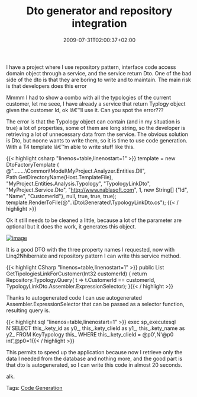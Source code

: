 ﻿---
title: "Dto generator and repository integration"
description: ""
date: 2009-07-31T02:00:37+02:00
draft: false
tags: [Programming,Software Architecture]
categories: [Programming,Software Architecture]
---
I have a project where I use repository pattern, interface code access domain object through a service, and the service return Dto. One of the bad side of the dto is that they are boring to write and to maintain. The main risk is that developers does this error

Mmmm I had to show a combo with all the typologies of the current customer, let me seee, I have already a service that return Typlogy object given the customer Id, ok Iâ€™ll use it. Can you spot the error???

The error is that the Typology object can contain (and in my situation is true) a lot of properties, some of them are long string, so the developer is retrieving a lot of unnecessary data from the service. The obvious solution is Dto, but noone wants to write them, so it is time to use code generation. With a T4 template Iâ€™m able to write stuff like this.

{{< highlight csharp "linenos=table,linenostart=1" >}}
    template = new DtoFactoryTemplate (  
        @"..\..\..\..\Common\Model\MyProject.Analyzer.Entities.Dll", 
        Path.GetDirectoryName(Host.TemplateFile),
        "MyProject.Entities.Analysis.Typology",
        "TypologyLinkDto",
        "MyProject.Service.Dto",
        "http://www.nablasoft.com",
        1, 
        new String[] {"Id", "Name", "CustomerId"},
        null,
        true, true, true);     
    template.RenderToFile(@"..\Dto\Generated\TypologyLinkDto.cs"); {{< / highlight >}}

<!-- Code inserted with Steve Dunn's Windows Live Writer Code Formatter Plugin.  http://dunnhq.com -->

Ok it still needs to be cleaned a little, because a lot of the parameter are optional but it does the work, it generates this object.

[![image](http://www.codewrecks.com/blog/wp-content/uploads/2009/07/image-thumb27.png "image")](http://www.codewrecks.com/blog/wp-content/uploads/2009/07/image27.png)

It is a good DTO with the three property names I requested, now with Linq2Nhibernate and repository pattern I can write this service method.

{{< highlight CSharp "linenos=table,linenostart=1" >}}
public List<TypologyLinkDto> GetTipologiesLinkForCustomer(Int32 customerId)
{
    return Repository.Typology.Query(
        t => t.CustomerId == customerId,
        TypologyLinkDto.Assembler.ExpressionSelector);
}{{< / highlight >}}

<!-- Code inserted with Steve Dunn's Windows Live Writer Code Formatter Plugin.  http://dunnhq.com -->

Thanks to autogenerated code I can use autogenerated Assembler.ExpressionSelector that can be passed as a selector function, resulting query is.

{{< highlight sql "linenos=table,linenostart=1" >}}
exec sp_executesql N'SELECT this_.kety_id as y0_, this_.kety_clieId as y1_, this_.kety_name as y2_ FROM KeyTypology this_ WHERE this_.kety_clieId = @p0',N'@p0 int',@p0=1{{< / highlight >}}

<!-- Code inserted with Steve Dunn's Windows Live Writer Code Formatter Plugin.  http://dunnhq.com -->

This permits to speed up the application because now I retrieve only the data I needed from the database and nothing more, and the good part is that dto is autogenerated, so I can write this code in almost 20 seconds.

alk.

Tags: [Code Generation](http://technorati.com/tag/Code%20Generation)
